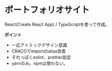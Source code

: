 # ポートフォリオサイト

React(Create React App) / TypeScriptを使って作成。

**ポイント**
- 一応アトミックデザイン意識
- CRACOでimportのalias改善
- それっぽくeslint、prettier設定
- yarnのみ。npmは使わない。
